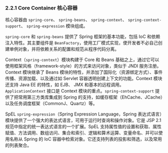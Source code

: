 ### 2.2.1 Core Container 核心容器

核心容器由 `spring-core`、 `spring-beans`、 `spring-context`、 `spring-context-support`、 `spring-expression` 模块组成。

`spring-core` 和 `spring-beans` 提供了 Spring 框架的基本功能，包括 IoC 和依赖注入特性。其主要组件是 `BeanFactory`，使用工厂模式实现，使开发者不必自己创建单例对象，并将依赖关系的配置和规范从程序代码分离。

Context（`spring-context`）模块构建于 Core 和 Beans 基础之上，通过它可以使用框架风格（framework-style）的方式来访问对象，类似于 JNDI 服务注册。Context 模块继承了 Beans 模块的特性，并添加了国际化（资源绑定方式）、事件传播、资源加载、以及通过如 Servlet 容器透明创建上下文的功能。Context 模块还支持 Java EE 的特性，如 EJB、 JMX 和基本的远程调用。`ApplicationContext` 接口是 Context 模块的重点。`spring-context-support` 提供了把常用第三方类库集成到 Spring 的支持，如缓存框架（EhCache、JCache）以及任务调度框架（CommonJ、Quartz）等。

SpEL `spring-expression`（Spring Expression Language，Spring 表达式语言）模块提供了一个强大的表达式语言，可用于运行时查询和操作对象。它是 JSP 2.1 规范中指定的统一表达式语言的一个扩展。SpEL 支持属性值的设置和获取、属性赋值、方法调用、数组访问、集合和索引、逻辑和算术运算、变量命名、并可以使用名称从 Spring 的 IoC 容器中检索对象。它还支持列表的投影和筛选，以及常用的列表聚合。